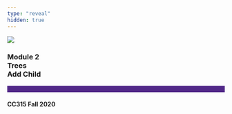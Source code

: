 ```yaml
---
type: "reveal"
hidden: true
---
```


<section>
<img class="stretch plain" src="/images/core-logo-on-white.png">
<h3> Module 2 <br> Trees <br> Add Child</h3>
<hr style="height:15px;color:512888;background-color:512888;">
<h4>CC315 Fall 2020</h4>
</section>

